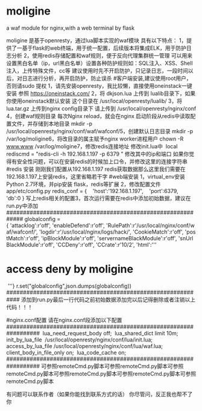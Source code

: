 # moligine
a  waf module for nginx,with a web terminal by flask

 moligine 是基于openresty，通过lua脚本实现的waf模块
 具有以下特点：
 1，提供了一基于flask的web终端，用于统一配置，后续版本将集成ELK，用于防护日志分析
 2，使用redis存储配置和waf规则，便于反向代理集群统一管理
可以用来设置黑白名单（ip，url黑白名单）设置各种防护规则如：SQL注入、XSS、Shell注入，上传特殊文件，cc等
建议使用时先不开启防护，只记录日志，一段时间以后，对日志进行分析，再开启防护，防止误杀
#客户端安装,建议使用root用户，否则请sudo 提权
1，请先安装openresty，我比较懒，直接使用oneinstack一键安装 参照 https://oneinstack.com/
2，将 dkjson.lua 上传到 lualib目录下，如果你使用oneinstack默认安装 这个目录在 /usr/local/openresty/lualib/
3，将 lua.tar.gz 上传到nginx config目录下 请上传到 /usr/local/openresty/nginx/conf
4，创建waf规则目录 每次Nginx reload，就会在nginx 启动阶段从redis中读取配置文件，并存储到本地目录 mkdir -p /usr/local/openresty/nginx/conf/waf/wafconf/5，创建默认日志目录 mkdir -p /var/log/moligine6，将改目录的属主赋予nginx worker进程用户 chown -R www.www /var/log/moligine7，修改redis连接地址 修改init.lua中  local rediscmd = "redis-cli -h 192.168.1.197 -p 6379 " 修改其中的ip和端口 如果你觉得有安全性问题，可以在安装redis的时候加上口令，并修改这里的连接字符串
#redis 安装
刚刚我们配置从192.168.1.197 redis获取数据那么这里我们需要在192.168.1.197上安装redis，这里省略若干字
#web端安装
1，virtual_env安装Python 2.7环境，并pip安装 flask，redis等扩展
2，修改配置文件app/etc/config.py redis_conf = {    'host':'192.168.1.197',    'port':6379,    'db':0 } 写上redis相关的配置3，首次运行需要在redis中添加初始数据，建议在run.py中添加
#############################################################
globalconfig = { 'attacklog':r'off', 'enableDefend':r'off', 'RulePath':r'/usr/local/nginx/conf/waf/wafconf/', 'logdir':r'/usr/local/nginx/logs/hack/', 'CookieMatch':r'off', 'postMatch':r'off', 'ipBlockModule':r'off', 'servernameBlackModule':r'off', 'snUrlBlackModule':r'off', 'CCDeny':r'off', 'CCrate':r'10/2', 'html':'''  <h1>access deny by moligine</h1> '''}
r.set("globalconfig",json.dumps(globalconfig))
############################################################
添加到run.py最后一行代码之前初始数据添加完以后记得删除或者注销以上代码！！！

#nginx.conf配置
请在nginx.conf段添加以下配置
##################################################################  
lua_need_request_body off;  
lua_shared_dict limit 10m;  
init_by_lua_file  /usr/local/openresty/nginx/conf/lua/init.lua;  
access_by_lua_file /usr/local/openresty/nginx/conf/lua/waf.lua;  
client_body_in_file_only on;  
lua_code_cache on;
##################################################################
可参照remoteCmd.py脚本可参照remoteCmd.py脚本可参照remoteCmd.py脚本可参照remoteCmd.py脚本可参照remoteCmd.py脚本可参照remoteCmd.py脚本

有问题可以联系作者（如果你能找到联系方式的话）
你尽管问，反正我也帮不了你
